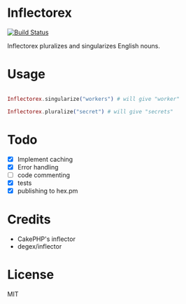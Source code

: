 # Inflectorex
[![Build Status](https://travis-ci.org/girishramnani/inflector.svg?branch=master)](https://travis-ci.org/girishramnani/inflector)



Inflectorex pluralizes and singularizes English nouns.


# Usage

```elixir

Inflectorex.singularize("workers") # will give "worker"

Inflectorex.pluralize("secret") # will give "secrets"


```


# Todo

- [x] Implement caching
- [x] Error handling
- [ ] code commenting
- [x] tests
- [x] publishing to hex.pm

# Credits

+ CakePHP's inflector
+ degex/inflector

# License

MIT
